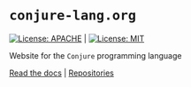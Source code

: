 # `conjure-lang.org`
[![License: APACHE](https://img.shields.io/badge/License-Apache_2.0-blue.svg)](https://opensource.org/licenses/Apache-2.0) |
[![License: MIT](https://img.shields.io/badge/License-MIT-yellow.svg)](https://opensource.org/licenses/MIT)

Website for the `Conjure` programming language

[Read the docs](https://www.conjure-lang.org) |
[Repositories](https://www.github.com/conjure-lang/conjure)
